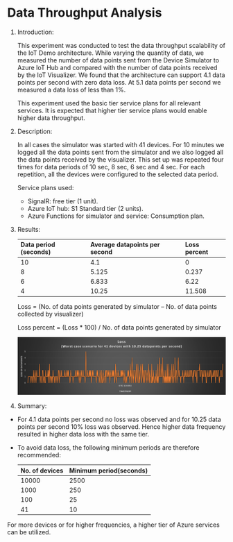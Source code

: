 # Data Throughput Analysis

1. Introduction:

    This experiment was conducted to test the data throughput scalability of the IoT Demo architecture.  While varying the quantity of data, we measured the number of data points sent from the Device Simulator to Azure IoT Hub and compared with the number of data points received by the IoT Visualizer.  We found that the architecture can support 4.1 data points per second with
    zero data loss.  At 5.1 data points per second we measured a data loss of less than 1%.

    This experiment used the basic tier service plans for all relevant services.  It is expected that higher tier service plans would enable higher data throughput.

2. Description:

    In all cases the simulator was started with 41 devices.  For 10 minutes we logged all the data points sent from the simulator and we also logged all the data points received by the visualizer.  This set up was repeated four times for data periods of 10 sec, 8 sec, 6 sec and 4 sec.  For each repetition, all the devices were configured to the selected data period.

    Service plans used:

    - SignalR: free tier (1 unit).
    - Azure IoT hub:  S1 Standard tier (2 units).
    - Azure Functions for simulator and service: Consumption plan.

3. Results:

    | Data period (seconds) | Average datapoints per second | Loss percent
    |-----------------------|-------------------------------|------------|
    |10    |4.1       |0
    |8     |5.125     |0.237
    |6     |6.833     |6.22
    |4     |10.25     |11.508

    Loss = (No. of data points generated by simulator – No. of data points collected by visualizer)

    Loss percent = (Loss * 100) / No. of data points generated by simulator

     ![Loss line chart](./assets/Loss-line-chart.png)

4. Summary:

  - For 4.1 data points per second no loss was observed and for 10.25 data points per second 10% loss was observed. Hence higher data frequency resulted in higher data  loss with the same tier.
  - To avoid data loss, the following minimum periods are therefore recommended:

    | No. of devices | Minimum period(seconds)
    |----------------|-----------------------|
    |10000           |2500
    |1000            |250
    |100             |25
    |41              |10

  For more devices or for higher frequencies, a higher tier of Azure services can be utilized.
